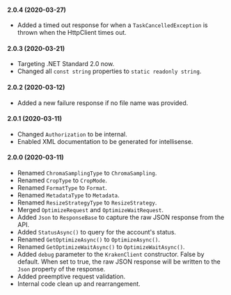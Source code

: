 #### 2.0.4 (2020-03-27)

- Added a timed out response for when a `TaskCancelledException` is thrown when the HttpClient times out.

#### 2.0.3 (2020-03-21)

- Targeting .NET Standard 2.0 now.
- Changed all `const string` properties to `static readonly string`.

#### 2.0.2 (2020-03-12)

- Added a new failure response if no file name was provided.

#### 2.0.1 (2020-03-11)

- Changed `Authorization` to be internal.
- Enabled XML documentation to be generated for intellisense.

#### 2.0.0 (2020-03-11)

- Renamed `ChromaSamplingType` to `ChromaSampling`.
- Renamed `CropType` to `CropMode`.
- Renamed `FormatType` to `Format`.
- Renamed `MetadataType` to `Metadata`.
- Renamed `ResizeStrategyType` to `ResizeStrategy`.
- Merged `OptimizeRequest` and `OptimizeWaitRequest`.
- Added `Json` to `ResponseBase` to capture the raw JSON response from the API.
- Added `StatusAsync()` to query for the account's status.
- Renamed `GetOptimizeAsync()` to `OptimizeAsync()`.
- Renamed `GetOptimizeWaitAsync()` to `OptimizeWaitAsync()`.
- Added `debug` parameter to the `KrakenClient` constructor. False by default. When set to true, the raw JSON response will be written to the `Json` property of the response.
- Added preemptive request validation.
- Internal code clean up and rearrangement.